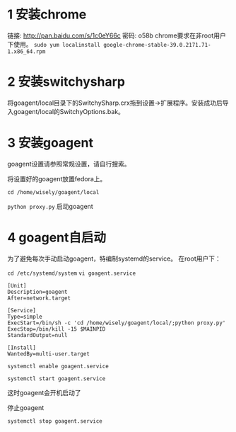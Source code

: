 # 1 安装chrome

链接: http://pan.baidu.com/s/1c0eY66c 密码: o58b
chrome要求在非root用户下使用。
`sudo yum localinstall google-chrome-stable-39.0.2171.71-1.x86_64.rpm`


# 2 安装switchysharp

将goagent/local目录下的SwitchySharp.crx拖到设置->扩展程序。安装成功后导入goagent/local的SwitchyOptions.bak。

# 3 安装goagent

goagent设置请参照常规设置，请自行搜索。

将设置好的goagent放置fedora上。

`cd /home/wisely/goagent/local`

`python proxy.py`  启动goagent



# 4 goagent自启动

为了避免每次手动启动goagent，特编制systemd的service。
在root用户下：

`cd /etc/systemd/system`
`vi goagent.service`

```
[Unit]
Description=goagent
After=network.target

[Service]
Type=simple
ExecStart=/bin/sh -c 'cd /home/wisely/goagent/local/;python proxy.py'
ExecStop=/bin/kill -15 $MAINPID
StandardOutput=null

[Install]
WantedBy=multi-user.target
```

`systemctl enable goagent.service`

`systemctl start goagent.service`

这时goagent会开机启动了

停止goagent

`systemctl stop goagent.service`




